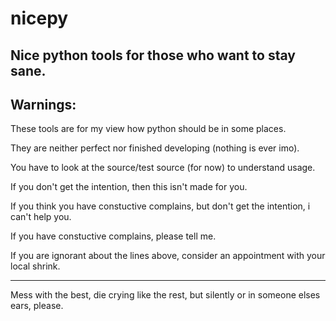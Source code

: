 nicepy
======

Nice python tools for those who want to stay sane.
---

Warnings:
---

These tools are for my view how python should be in some places.

They are neither perfect nor finished developing (nothing is ever imo).

You have to look at the source/test source (for now) to understand usage.

If you don't get the intention, then this isn't made for you.

If you think you have constuctive complains, but don't get the intention, i can't help you.

If you have constuctive complains, please tell me.

If you are ignorant about the lines above, consider an appointment with your local shrink.

---

Mess with the best, die crying like the rest, but silently or in someone elses ears, please.
